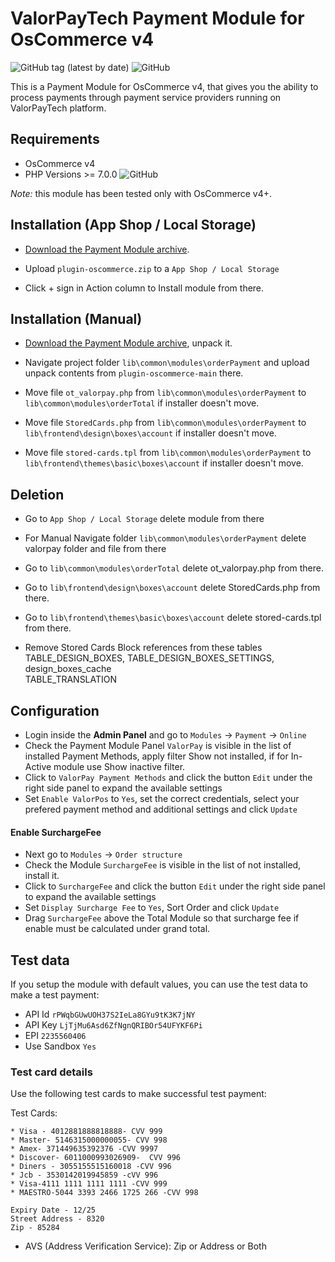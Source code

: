 # ValorPayTech Payment Module for OsCommerce v4

![GitHub tag (latest by date)](https://img.shields.io/github/v/tag/ValorPay/plugin-oscommerce?label=stable) ![GitHub](https://img.shields.io/github/license/ValorPay/plugin-oscommerce?color=brightgreen)

This is a Payment Module for OsCommerce v4, that gives you the ability to process payments through payment service providers running on ValorPayTech platform.

## Requirements

  * OsCommerce v4
  * PHP Versions >= 7.0.0  ![GitHub](https://img.shields.io/badge/php-%3E%3D7.0.0-lightgrey)

*Note:* this module has been tested only with OsCommerce v4+.

## Installation (App Shop / Local Storage)

  * [Download the Payment Module archive](https://github.com/ValorPayTech/plugin-oscommerce/releases/download/1.0.1/plugin-oscommerce.zip).
  
  * Upload ```plugin-oscommerce.zip``` to a ```App Shop / Local Storage```

  * Click + sign in Action column to Install module from there.

## Installation (Manual)

  * [Download the Payment Module archive](https://github.com/ValorPayTech/plugin-oscommerce/releases/download/1.0.1/plugin-oscommerce.zip), unpack it.
  
  * Navigate project folder ```lib\common\modules\orderPayment``` and upload unpack contents from ```plugin-oscommerce-main``` there.

  * Move file ```ot_valorpay.php``` from ```lib\common\modules\orderPayment``` to  ```lib\common\modules\orderTotal``` if installer doesn't move.

  * Move file ```StoredCards.php``` from ```lib\common\modules\orderPayment``` to  ```lib\frontend\design\boxes\account``` if installer doesn't move.

  * Move file ```stored-cards.tpl``` from ```lib\common\modules\orderPayment``` to  ```lib\frontend\themes\basic\boxes\account``` if installer doesn't move.

## Deletion 

  * Go to ```App Shop / Local Storage``` delete module from there

  * For Manual Navigate folder ```lib\common\modules\orderPayment``` delete valorpay folder and file from there

  * Go to ```lib\common\modules\orderTotal``` delete ot_valorpay.php from there.

  * Go to ```lib\frontend\design\boxes\account``` delete StoredCards.php from there.

  * Go to ```lib\frontend\themes\basic\boxes\account``` delete stored-cards.tpl from there. 

  * Remove Stored Cards Block references from these tables TABLE_DESIGN_BOXES, TABLE_DESIGN_BOXES_SETTINGS, design_boxes_cache    
    TABLE_TRANSLATION

## Configuration

  * Login inside the __Admin Panel__ and go to ```Modules``` -> ```Payment``` -> ```Online```
  * Check the Payment Module Panel ```ValorPay``` is visible in the list of installed Payment Methods,
    apply filter Show not installed, if for In-Active module use Show inactive filter.
  * Click to ```ValorPay Payment Methods``` and click the button ```Edit``` under the right side panel to expand the available settings
  * Set ```Enable ValorPos``` to ```Yes```, set the correct credentials, select your prefered payment method and additional settings and click ```Update```

  #### Enable SurchargeFee
  * Next go to ```Modules``` -> ```Order structure```
  * Check the Module ```SurchargeFee``` is visible in the list of not installed, install it.
  * Click to ```SurchargeFee``` and click the button ```Edit``` under the right side panel to expand the available settings
  * Set ```Display Surcharge Fee``` to ```Yes```, Sort Order and click ```Update```
  * Drag ```SurchargeFee``` above the Total Module so that surcharge fee if enable must be calculated under grand total. 

## Test data

If you setup the module with default values, you can use the test data to make a test payment:

  * API Id ```rPWqbGUwUOH37S2IeLa8GYu9tK3K7jNY```
  * API Key ```LjTjMu6Asd6ZfNgnQRIBOr54UFYKF6Pi```
  * EPI ```2235560406```
  * Use Sandbox ``Yes``

### Test card details

Use the following test cards to make successful test payment:

  Test Cards:

    * Visa - 4012881888818888- CVV 999
    * Master- 5146315000000055- CVV 998
    * Amex- 371449635392376 -CVV 9997
    * Discover- 6011000993026909-  CVV 996
    * Diners - 3055155515160018 -CVV 996
    * Jcb - 3530142019945859 -cVV 996
    * Visa-4111 1111 1111 1111 -CVV 999
    * MAESTRO-5044 3393 2466 1725 266 -CVV 998

    Expiry Date - 12/25
    Street Address - 8320
    Zip - 85284

  * AVS (Address Verification Service): Zip or Address or Both